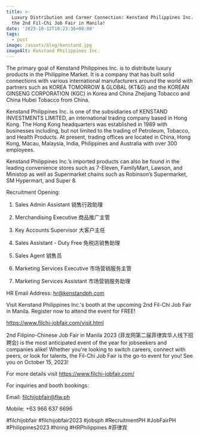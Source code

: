 ```yaml
---
title: >-
  Luxury Distribution and Career Connection: Kenstand Philippines Inc. Shines at
  the 2nd Fil-Chi Job Fair in Manila!
date: '2023-10-12T10:23:36+08:00'
tags:
  - post
image: /assets/blog/kenstand.jpg
imageAlt: Kenstand Philippines Inc.
---
```

The primary goal of Kenstand Philippines Inc. is to distribute luxury products in the Philippine Market. It is a company that has built solid connections with various international manufacturers around the world with partners such as KOREA TOMORROW & GLOBAL (KT&G) and the KOREAN GINSENG CORPORATION (KGC) in Korea and China Zhejiang Tobacco and China Hubei Tobacco from China.



Kenstand Philippines Inc. is one of the subsidiaries of KENSTAND INVESTMENTS LIMITED, an international trading company based in Hong Kong. The Hong Kong headquarters was established in 1989 with businesses including, but not limited to the trading of Petroleum, Tobacco, and Health Products. At present, trading offices are located in China, Hong Kong, Macau, Malaysia, India, Philippines and Australia with over 300 employees.



Kenstand Philippines Inc.’s imported products can also be found in the leading convenience stores such as 7-Eleven, FamilyMart, Lawson, and Ministop as well as Supermarket chains such as Robinson’s Supermarket, SM Hypermart, and Super 8.



Recruitment Opening:



1. Sales Admin Assistant 销售行政助理

2. Merchandising Executive 商品推广主管

3. Key Accounts Supervisor 大客户主任

4. Sales Assistant - Duty Free 免税店销售助理

5. Sales Agent 销售员

6. Marketing Services Executive 市场营销服务主管

7. Marketing Services Assistant 市场营销服务助理



HR Email Address: hr@kenstandph.com



Visit Kenstand Philippines Inc.'s booth at the upcoming 2nd Fil-Chi Job Fair in Manila. Register now to attend the event for FREE!



https://www.filchi-jobfair.com/visit.html



2nd Filipino-Chinese Job Fair in Manila 2023 (菲龙网第二届菲律宾华人线下招聘会) is the most anticipated event of the year for jobseekers and companies alike! Whether you're looking to switch careers, connect with peers, or look for talents, the Fil-Chi Job Fair is the go-to event for you! See you on October 15, 2023!



For more details visit https://www.filchi-jobfair.com/



For inquiries and booth bookings:



Email: filchijobfair@flw.ph



Mobile: +63 966 637 6696



\#filchijobfair #filchijobfair2023 #jobsph #RecruitmentPH #JobFairPH #Philippines2023 #hiring #HRPhilippines #菲律宾
